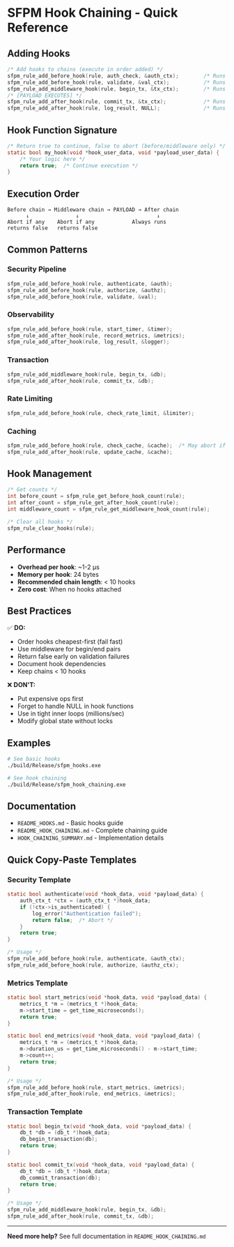 # SFPM Hook Chaining - Quick Reference

## Adding Hooks

```c
/* Add hooks to chains (execute in order added) */
sfpm_rule_add_before_hook(rule, auth_check, &auth_ctx);        /* Runs 1st */
sfpm_rule_add_before_hook(rule, validate, &val_ctx);           /* Runs 2nd */
sfpm_rule_add_middleware_hook(rule, begin_tx, &tx_ctx);        /* Runs 3rd */
/* [PAYLOAD EXECUTES] */
sfpm_rule_add_after_hook(rule, commit_tx, &tx_ctx);            /* Runs 4th */
sfpm_rule_add_after_hook(rule, log_result, NULL);              /* Runs 5th */
```

## Hook Function Signature

```c
/* Return true to continue, false to abort (before/middleware only) */
static bool my_hook(void *hook_user_data, void *payload_user_data) {
    /* Your logic here */
    return true;  /* Continue execution */
}
```

## Execution Order

```
Before chain → Middleware chain → PAYLOAD → After chain
      ↓               ↓                         ↓
Abort if any    Abort if any            Always runs
returns false   returns false
```

## Common Patterns

### Security Pipeline

```c
sfpm_rule_add_before_hook(rule, authenticate, &auth);
sfpm_rule_add_before_hook(rule, authorize, &authz);
sfpm_rule_add_before_hook(rule, validate, &val);
```

### Observability

```c
sfpm_rule_add_before_hook(rule, start_timer, &timer);
sfpm_rule_add_after_hook(rule, record_metrics, &metrics);
sfpm_rule_add_after_hook(rule, log_result, &logger);
```

### Transaction

```c
sfpm_rule_add_middleware_hook(rule, begin_tx, &db);
sfpm_rule_add_after_hook(rule, commit_tx, &db);
```

### Rate Limiting

```c
sfpm_rule_add_before_hook(rule, check_rate_limit, &limiter);
```

### Caching

```c
sfpm_rule_add_before_hook(rule, check_cache, &cache);  /* May abort if hit */
sfpm_rule_add_after_hook(rule, update_cache, &cache);
```

## Hook Management

```c
/* Get counts */
int before_count = sfpm_rule_get_before_hook_count(rule);
int after_count = sfpm_rule_get_after_hook_count(rule);
int middleware_count = sfpm_rule_get_middleware_hook_count(rule);

/* Clear all hooks */
sfpm_rule_clear_hooks(rule);
```

## Performance

-   **Overhead per hook**: ~1-2 µs
-   **Memory per hook**: 24 bytes
-   **Recommended chain length**: < 10 hooks
-   **Zero cost**: When no hooks attached

## Best Practices

✅ **DO:**

-   Order hooks cheapest-first (fail fast)
-   Use middleware for begin/end pairs
-   Return false early on validation failures
-   Document hook dependencies
-   Keep chains < 10 hooks

❌ **DON'T:**

-   Put expensive ops first
-   Forget to handle NULL in hook functions
-   Use in tight inner loops (millions/sec)
-   Modify global state without locks

## Examples

```bash
# See basic hooks
./build/Release/sfpm_hooks.exe

# See hook chaining
./build/Release/sfpm_hook_chaining.exe
```

## Documentation

-   `README_HOOKS.md` - Basic hooks guide
-   `README_HOOK_CHAINING.md` - Complete chaining guide
-   `HOOK_CHAINING_SUMMARY.md` - Implementation details

## Quick Copy-Paste Templates

### Security Template

```c
static bool authenticate(void *hook_data, void *payload_data) {
    auth_ctx_t *ctx = (auth_ctx_t *)hook_data;
    if (!ctx->is_authenticated) {
        log_error("Authentication failed");
        return false;  /* Abort */
    }
    return true;
}

/* Usage */
sfpm_rule_add_before_hook(rule, authenticate, &auth_ctx);
sfpm_rule_add_before_hook(rule, authorize, &authz_ctx);
```

### Metrics Template

```c
static bool start_metrics(void *hook_data, void *payload_data) {
    metrics_t *m = (metrics_t *)hook_data;
    m->start_time = get_time_microseconds();
    return true;
}

static bool end_metrics(void *hook_data, void *payload_data) {
    metrics_t *m = (metrics_t *)hook_data;
    m->duration_us = get_time_microseconds() - m->start_time;
    m->count++;
    return true;
}

/* Usage */
sfpm_rule_add_before_hook(rule, start_metrics, &metrics);
sfpm_rule_add_after_hook(rule, end_metrics, &metrics);
```

### Transaction Template

```c
static bool begin_tx(void *hook_data, void *payload_data) {
    db_t *db = (db_t *)hook_data;
    db_begin_transaction(db);
    return true;
}

static bool commit_tx(void *hook_data, void *payload_data) {
    db_t *db = (db_t *)hook_data;
    db_commit_transaction(db);
    return true;
}

/* Usage */
sfpm_rule_add_middleware_hook(rule, begin_tx, &db);
sfpm_rule_add_after_hook(rule, commit_tx, &db);
```

---

**Need more help?** See full documentation in `README_HOOK_CHAINING.md`
